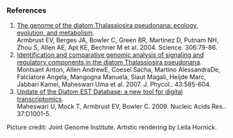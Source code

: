 ### References

1.  [The genome of the diatom Thalassiosira pseudonana: ecology,
    evolution, and
    metabolism](http://europepmc.org/abstract/MED/15459382).\
    Armbrust EV, Berges JA, Bowler C, Green BR, Martinez D, Putnam NH,
    Zhou S, Allen AE, Apt KE, Bechner M et al. 2004. Science. 306:79-86.
2.  [Identification and comparative genomic analysis of signaling and
    regulatory components in the diatom Thalassiosira
    pseudonana](http://dx.doi.org/10.1111/j.1529-8817.2007.00342.x).\
    Montsant Anton, Allen AndrewE, Coesel Sacha, Martino AlessandraDe,
    Falciatore Angela, Mangogna Manuela, Siaut Magali, Heijde Marc,
    Jabbari Kamel, Maheswari Uma et al. 2007. J. Phycol.. 43:585-604.
3.  [Update of the Diatom EST Database: a new tool for digital
    transcriptomics](http://europepmc.org/abstract/MED/19029140).\
    Maheswari U, Mock T, Armbrust EV, Bowler C. 2009. Nucleic Acids
    Res.. 37:D1001-5.

Picture credit: Joint Genome Institute. Artistic rendering by Leila
Hornick.
